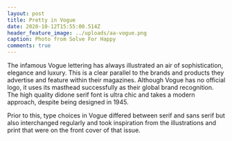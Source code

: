 ```yaml
---
layout: post
title: Pretty in Vogue
date: 2020-10-12T15:55:00.514Z
header_feature_image: ../uploads/aa-vogue.png
caption: Photo from Solve For Happy
comments: true
---
```

The infamous Vogue lettering has always illustrated an air of sophistication, elegance and luxury. This is a clear parallel to the brands and products they advertise and feature within their magazines. Although Vogue has no official logo, it uses its masthead successfully as their global brand recognition. The high quality didone serif font is ultra chic and takes a modern approach, despite being designed in 1945.

Prior to this, type choices in Vogue differed between serif and sans serif but also interchanged regularly and took inspiration from the illustrations and print that were on the front cover of that issue.